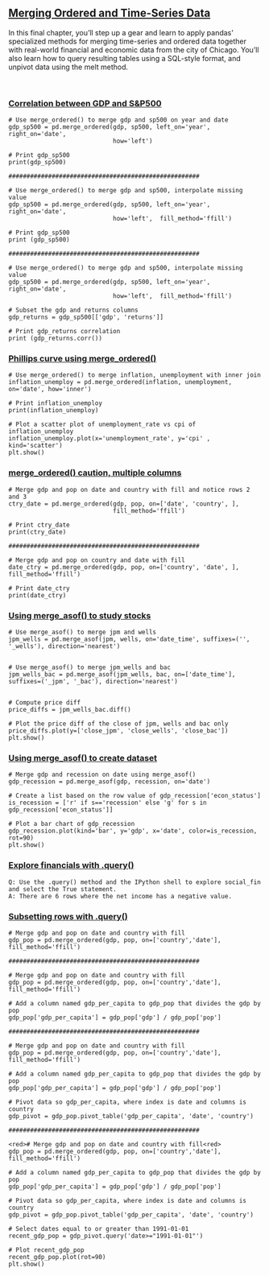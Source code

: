 ## [Merging Ordered and Time-Series Data ](https://campus.datacamp.com/courses/joining-data-with-pandas/merging-ordered-and-time-series-data)

In this final chapter, you’ll step up a gear and learn to apply pandas' specialized methods for merging time-series and ordered data together with real-world financial and economic data from the city of Chicago. You’ll also learn how to query resulting tables using a SQL-style format, and unpivot data using the melt method. 

<br>

### [Correlation between GDP and S&P500](https://campus.datacamp.com/courses/joining-data-with-pandas/merging-ordered-and-time-series-data?ex=2)

```
# Use merge_ordered() to merge gdp and sp500 on year and date
gdp_sp500 = pd.merge_ordered(gdp, sp500, left_on='year', right_on='date', 
                             how='left')

# Print gdp_sp500
print(gdp_sp500)

#####################################################

# Use merge_ordered() to merge gdp and sp500, interpolate missing value
gdp_sp500 = pd.merge_ordered(gdp, sp500, left_on='year', right_on='date', 
                             how='left',  fill_method='ffill')

# Print gdp_sp500
print (gdp_sp500)

#####################################################

# Use merge_ordered() to merge gdp and sp500, interpolate missing value
gdp_sp500 = pd.merge_ordered(gdp, sp500, left_on='year', right_on='date', 
                             how='left',  fill_method='ffill')

# Subset the gdp and returns columns
gdp_returns = gdp_sp500[['gdp', 'returns']]

# Print gdp_returns correlation
print (gdp_returns.corr())
```

### [Phillips curve using merge_ordered()](https://campus.datacamp.com/courses/joining-data-with-pandas/merging-ordered-and-time-series-data?ex=3)

```
# Use merge_ordered() to merge inflation, unemployment with inner join
inflation_unemploy = pd.merge_ordered(inflation, unemployment, on='date', how='inner')

# Print inflation_unemploy 
print(inflation_unemploy)

# Plot a scatter plot of unemployment_rate vs cpi of inflation_unemploy
inflation_unemploy.plot(x='unemployment_rate', y='cpi' , kind='scatter')
plt.show()
```

### [merge_ordered() caution, multiple columns](https://campus.datacamp.com/courses/joining-data-with-pandas/merging-ordered-and-time-series-data?ex=4)

```
# Merge gdp and pop on date and country with fill and notice rows 2 and 3
ctry_date = pd.merge_ordered(gdp, pop, on=['date', 'country', ], 
                             fill_method='ffill')

# Print ctry_date
print(ctry_date)

#####################################################

# Merge gdp and pop on country and date with fill
date_ctry = pd.merge_ordered(gdp, pop, on=['country', 'date', ], fill_method='ffill')

# Print date_ctry
print(date_ctry)
```

### [Using merge_asof() to study stocks](https://campus.datacamp.com/courses/joining-data-with-pandas/merging-ordered-and-time-series-data?ex=6)

```
# Use merge_asof() to merge jpm and wells
jpm_wells = pd.merge_asof(jpm, wells, on='date_time', suffixes=('', '_wells'), direction='nearest')


# Use merge_asof() to merge jpm_wells and bac
jpm_wells_bac = pd.merge_asof(jpm_wells, bac, on=['date_time'], suffixes=('_jpm', '_bac'), direction='nearest')


# Compute price diff
price_diffs = jpm_wells_bac.diff()

# Plot the price diff of the close of jpm, wells and bac only
price_diffs.plot(y=['close_jpm', 'close_wells', 'close_bac'])
plt.show()
```

### [Using merge_asof() to create dataset](https://campus.datacamp.com/courses/joining-data-with-pandas/merging-ordered-and-time-series-data?ex=7)

```
# Merge gdp and recession on date using merge_asof()
gdp_recession = pd.merge_asof(gdp, recession, on='date')

# Create a list based on the row value of gdp_recession['econ_status']
is_recession = ['r' if s=='recession' else 'g' for s in gdp_recession['econ_status']]

# Plot a bar chart of gdp_recession
gdp_recession.plot(kind='bar', y='gdp', x='date', color=is_recession, rot=90)
plt.show()
```

### [Explore financials with .query()](https://campus.datacamp.com/courses/joining-data-with-pandas/merging-ordered-and-time-series-data?ex=10)

```
Q: Use the .query() method and the IPython shell to explore social_fin and select the True statement.
A: There are 6 rows where the net income has a negative value.
```

### [Subsetting rows with .query()](https://campus.datacamp.com/courses/joining-data-with-pandas/merging-ordered-and-time-series-data?ex=11)

```
# Merge gdp and pop on date and country with fill
gdp_pop = pd.merge_ordered(gdp, pop, on=['country','date'], fill_method='ffill')

#####################################################

# Merge gdp and pop on date and country with fill
gdp_pop = pd.merge_ordered(gdp, pop, on=['country','date'], fill_method='ffill')

# Add a column named gdp_per_capita to gdp_pop that divides the gdp by pop
gdp_pop['gdp_per_capita'] = gdp_pop['gdp'] / gdp_pop['pop']

#####################################################

# Merge gdp and pop on date and country with fill
gdp_pop = pd.merge_ordered(gdp, pop, on=['country','date'], fill_method='ffill')

# Add a column named gdp_per_capita to gdp_pop that divides the gdp by pop
gdp_pop['gdp_per_capita'] = gdp_pop['gdp'] / gdp_pop['pop']

# Pivot data so gdp_per_capita, where index is date and columns is country
gdp_pivot = gdp_pop.pivot_table('gdp_per_capita', 'date', 'country')

#####################################################

<red># Merge gdp and pop on date and country with fill<red>
gdp_pop = pd.merge_ordered(gdp, pop, on=['country','date'], fill_method='ffill')

# Add a column named gdp_per_capita to gdp_pop that divides the gdp by pop
gdp_pop['gdp_per_capita'] = gdp_pop['gdp'] / gdp_pop['pop']

# Pivot data so gdp_per_capita, where index is date and columns is country
gdp_pivot = gdp_pop.pivot_table('gdp_per_capita', 'date', 'country')

# Select dates equal to or greater than 1991-01-01
recent_gdp_pop = gdp_pivot.query('date>="1991-01-01"')

# Plot recent_gdp_pop
recent_gdp_pop.plot(rot=90)
plt.show()
```

